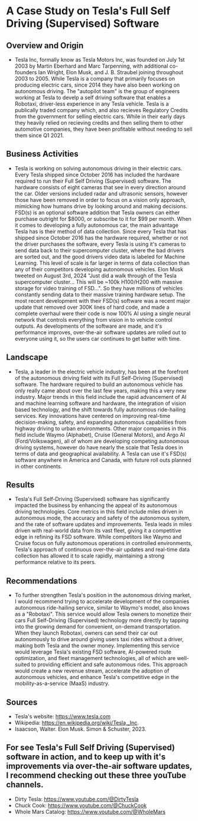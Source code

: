 # A Case Study on Tesla's Full Self Driving (Supervised) Software



## Overview and Origin

* Tesla Inc, formally know as Tesla Motors Inc, was founded on July 1st 2003 by Martin Eberhard and Marc Tarpenning, with additional co-founders Ian Wright, Elon Musk, and J. B. Straubel joining throughout 2003 to 2005. While Tesla is a company that primarily focuses on producing electric cars, since 2014 they have also been working on autonomous driving. The "autopilot team" is the group of engineers working at Tesla to develp a self driving software that enables a Robotaxi, driver-less experience in any Tesla vehicle. Tesla is a publically traded company which, and also recieves Regulatory Credits from the government for selling electric cars. While in their early days they heavily relied on recieving credits and then selling them to other automotive companies, they have been profitable without needing to sell them since Q1 2021.



## Business Activities

* Tesla is working on solving autonomous driving in their electric cars. Every Tesla shipped since October 2016 has included the hardware required to run their Full Self Driving (Supervised) software. The hardware consists of eight cameras that see in every direction around the car. Older versions included radar and ultrasonic sensors, however those have been removed in order to focus on a vision only approach, mimicking how humans drive by looking around and making decisions. FSD(s) is an optional software addition that Tesla owners can either purchase outright for $8000, or subscribe to it for $99 per month. When it comes to developing a fully autonomous car, the main advantage Tesla has is their method of data collection. Since every Tesla that has shipped since October 2016 has the hardware required, whether or not the driver purchases the software, every Tesla is using it's cameras to send data back to their supercomputer cluster, where the bad drivers are sorted out, and the good drivers video data is labeled for Machine Learning. This level of scale is far larger in terms of data collection than any of their competitors developing autonomous vehicles. Elon Musk tweeted on August 3rd, 2024 "Just did a walk through of the Tesla supercomputer cluster... This will be ~100k H100/H200 with massive storage for video training of FSD...". So they have millions of vehicles constantly sending data to their massive training hardware setup. The most recent development with their FSD(s) software was a recent major update that removed over 300K lines of hard code, and made a complete overhaul were their code is now 100% AI using a single neural network that controls everything from vision in to vehicle control outputs. As developments of the software are made, and it's performance improves, over-the-air software updates are rolled out to everyone using it, so the users car continues to get batter with time.



## Landscape

* Tesla, a leader in the electric vehicle industry, has been at the forefront of the autonomous driving field with its Full Self-Driving (Supervised) software. The hardware required to build an autonomous vehicle has only really came about over the last few years, making this a very new industry. Major trends in this field include the rapid advancement of AI and machine learning software and hardware, the integration of vision based technology, and the shift towards fully autonomous ride-hailing services. Key innovations have centered on improving real-time decision-making, safety, and expanding autonomous capabilities from highway driving to urban environments. Other major companies in this field include Waymo (Alphabet), Cruise (General Motors), and Argo AI (Ford/Volkswagen), all of whom are developing competing autonomous driving systems, however do have nearly the scale that Tesla does in terms of data and geographical availability. A Tesla can use it's FSD(s) software anywhere in America and Canada, with future roll outs planned in other continents.



## Results

* Tesla's Full Self-Driving (Supervised) software has significantly impacted the business by enhancing the appeal of its autonomous driving technologies. Core metrics in this field include miles driven in autonomous mode, the accuracy and safety of the autonomous system, and the rate of software updates and improvements. Tesla leads in miles driven with real-world data from its vast fleet, giving it a competitive edge in refining its FSD software. While competitors like Waymo and Cruise focus on fully autonomous operations in controlled environments, Tesla's approach of continuous over-the-air updates and real-time data collection has allowed it to scale rapidly, maintaining a strong performance relative to its peers.



## Recommendations

* To further strengthen Tesla's position in the autonomous driving market, I would recommend trying to accelerate development of the companies autonomous ride-hailing service, similar to Waymo's model, also knows as a "Robotaxi". This service would allow Tesla owners to monetize their cars Full Self-Driving (Supervised) technology more directly by tapping into the growing demand for convenient, on-demand transportation. When they launch Robotaxi, owners can send their car out autonomously to drive around giving users taxi rides without a driver, making both Tesla and the owner money. Implementing this service would leverage Tesla's existing FSD software, AI-powered route optimization, and fleet management technologies, all of which are well-suited to providing efficient and safe autonomous rides. This approach would create a new revenue stream, accelerate the adoption of autonomous vehicles, and enhance Tesla's competitive edge in the mobility-as-a-service (MaaS) industry.



## Sources

* Tesla's website: https://www.tesla.com
* Wikipedia: https://en.wikipedia.org/wiki/Tesla,_Inc.
* Isaacson, Walter. Elon Musk. Simon & Schuster, 2023.



## For see Tesla's Full Self Driving (Supervised) software in action, and to keep up with it's improvements via over-the-air software updates, I recommend checking out these three youTube channels.
* Dirty Tesla: https://www.youtube.com/@DirtyTesla
* Chuck Cook: https://www.youtube.com/@ChuckCook
* Whole Mars Catalog: https://www.youtube.com/@WholeMars



